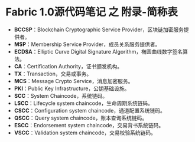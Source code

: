 # Fabric 1.0源代码笔记 之 附录-简称表

* **BCCSP**：Blockchain Cryptographic Service Provider，区块链加密服务提供者。
* **MSP**：Membership Service Provider，成员关系服务提供者。
* **ECDSA**：Elliptic Curve Digital Signature Algorithm，椭圆曲线数字签名算法。
* **CA**：Certification Authority，证书颁发机构。
* **TX**：Transaction，交易或事务。
* **MCS**：Message Crypto Service，消息加密服务。
* **PKI**：Public Key Infrastructure，公钥基础设施。
* **SCC**：System Chaincode，系统链码。
* **LSCC**：Lifecycle system chaincode，生命周期系统链码。
* **CSCC**：Configuration system chaincode，通道配置系统链码。
* **QSCC**：Query system chaincode，账本查询系统链码。
* **ESCC**：Endorsement system chaincode，交易背书系统链码。
* **VSCC**：Validation system chaincode，交易校验系统链码。
